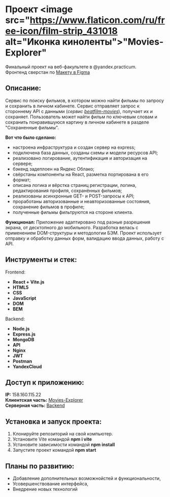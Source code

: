 # Проект <image src="https://www.flaticon.com/ru/free-icon/film-strip_431018 alt="Иконка киноленты">"Movies-Explorer"

Финальный проект на веб-факультете в @yandex.practicum.  
Фронтенд сверстан по [Макету в Figma](https://www.figma.com/file/muHBdaOkBPY9EilVzglJ5G/%D0%94%D0%B8%D0%BF%D0%BB%D0%BE%D0%BC%D0%BD%D1%8B%D0%B9-%D0%BF%D1%80%D0%BE%D0%B5%D0%BA%D1%82-(Copy)?type=design&node-id=1-7266&mode=dev)

## Описание:

Сервис по поиску фильмов, в котором можно найти фильмы по запросу и сохранить в личном кабинете. Сервис отправляет запрос к стороннему API с данными (*сервис [beatfilm-movies](https://api.nomoreparties.co/beatfilm-movies)*),
получает их и сохраняет. Пользователь может найти фильм по ключевым словам и сохранить понравившуюся картину в личном кабинете в разделе "Сохраненные фильмы". 

__Вот что было сделано:__
- настроена инфраструктура и создан сервер на express;
- подключена база данных, созданы схемы и модели ресурсов API;
- реализовано логирование, аутентификация и авторизация на сервере;
- бэкенд задеплоен на Яндекс Облако;
- свёрстаны компоненты на React, разметка портирована в его формат;
- описана логика и вёрстка страниц регистрации, логина, редактирования профиля, сохранённых фильмов;
- реализованы асинхронные GET- и POST-запросы к API;
- проработаны авторизованные и неавторизованные состояния, сохранение фильмов в профиле;
- полученные фильмы фильтруются на стороне клиента.

__Функционал:__
Приложение адаптировано под разные разрешения экрана, от десктопного до мобильного.
Разработка велась с применением DOM-структуры и методологии БЭМ. Проект использует отправку и обработку данных форм, валидацию ввода данных, работу с API.

## Инструменты и стек:

Frontend:
* __React + Vite.js__ 
* __HTML5__ 
* __CSS__
* __JavaScript__ 
* __DOM__
* __BEM__

Backend:
* __Node.js__ 
* __Express.js__ 
* __MongoDB__ 
* __API__  
* __Nginx__ 
* __JWT__ 
* __Postman__
* __YandexCloud__

## Доступ к приложению:
__IP:__  158.160.115.22  
__Клиентская часть:__  [Movies-Explorer](https://zarmovies.nomoredomainsrocks.ru)  
__Серверная часть:__ [Backend](https://github.com/EvgenyZaryanov/movies-explorer-api)

## Установка и запуск проекта:

1. Клонируйте репозиторий на свой компьютер.
2. Установите Vite командой __npm i vite__
3. Установите зависимости командой __npm install__
4. Запустите проект командой __npm start__

## Планы по развитию:

- Добавление дополнительных возможнойстей и функциональности,
- Усовершенствование интерфейса,
- Внедрение новых технологий
